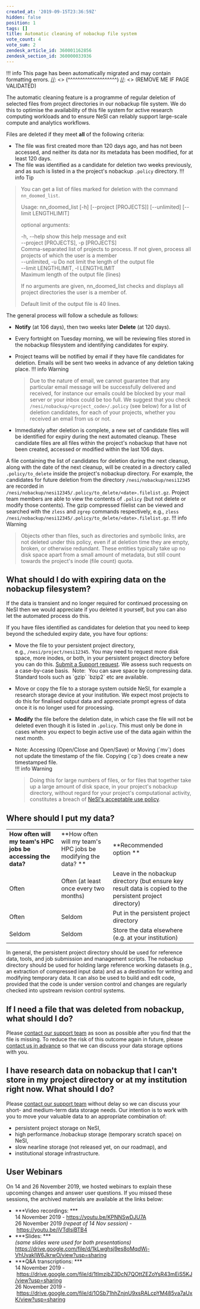 ```yaml
---
created_at: '2019-09-15T23:36:59Z'
hidden: false
position: 1
tags: []
title: Automatic cleaning of nobackup file system
vote_count: 4
vote_sum: 2
zendesk_article_id: 360001162856
zendesk_section_id: 360000033936
---
```




[//]: <> (REMOVE ME IF PAGE VALIDATED)
[//]: <> (vvvvvvvvvvvvvvvvvvvv)
!!! info
    This page has been automatically migrated and may contain formatting errors.
[//]: <> (^^^^^^^^^^^^^^^^^^^^)
[//]: <> (REMOVE ME IF PAGE VALIDATED)

The automatic cleaning feature is a programme of regular deletion of
selected files from project directories in our nobackup file system. We
do this to optimise the availability of this file system for active
research computing workloads and to ensure NeSI can reliably support
large-scale compute and analytics workflows.

Files are deleted if they meet **all** of the following criteria:

-   The file was first created more than 120 days ago, and has not been
    accessed, and neither its data nor its metadata has been modified,
    for at least 120 days.
-   The file was identified as a candidate for deletion two weeks
    previously, and as such is listed in a the project's
    nobackup `.policy` directory.
!!! info Tip
>
> You can get a list of files marked for deletion with the command
> `nn_doomed_list`.
>
> Usage: nn\_doomed\_list \[-h\] \[--project \[PROJECTS\]\]
> \[--unlimited\] \[--limit LENGTHLIMIT\]
>
> optional arguments:
>
> -h, --help show this help message and exit  
> --project \[PROJECTS\], -p \[PROJECTS\]  
> Comma-separated list of projects to process. If not given, process all
> projects of which the user is a member  
> --unlimited, -u Do not limit the length of the output file  
> --limit LENGTHLIMIT, -l LENGTHLIMIT  
> Maximum length of the output file (lines)
>
> If no arguments are given, nn\_doomed\_list checks and displays all
> project directories the user is a member of. 
>
> Default limit of the output file is 40 lines. 

The general process will follow a schedule as follows:

-   **Notify** (at 106 days), then two weeks later **Delete** (at 120
    days).

-   Every fortnight on Tuesday morning, we will be reviewing files
    stored in the nobackup filesystem and identifying candidates for
    expiry.

-   Project teams will be notified by email if they have file candidates
    for deletion. Emails will be sent two weeks in advance of any
    deletion taking place.
!!! info Warning
    >
    > Due to the nature of email, we cannot guarantee that any
    > particular email message will be successfully delivered and
    > received, for instance our emails could be blocked by your mail
    > server or your inbox could be too full. We suggest that you check
    > `/nesi/nobackup/<project_code>/.policy` (see below) for a list of
    > deletion candidates, for each of your projects, whether you
    > received an email from us or not.

-   Immediately after deletion is complete, a new set of candidate files
    will be identified for expiry during the next automated cleanup.
    These candidate files are all files within the project's nobackup
    that have not been created, accessed or modified within the last 106
    days.

A file containing the list of candidates for deletion during the next
cleanup, along with the date of the next cleanup, will be created in a
directory called `.policy/to_delete` inside the project's nobackup
directory. For example, the candidates for future deletion from the
directory `/nesi/nobackup/nesi12345` are recorded in
`/nesi/nobackup/nesi12345/.policy/to_delete/<date>.filelist.gz`. Project
team members are able to view the contents of `.policy` (but not delete
or modify those contents). The gzip compressed filelist can be viewed
and searched with the `zless` and `zgrep` commands respectively, e.g.,
`zless /nesi/nobackup/nesi12345/.policy/to_delete/<date>.filelist.gz`.
!!! info Warning
>
> Objects other than files, such as directories and symbolic links, are
> not deleted under this policy, even if at deletion time they are
> empty, broken, or otherwise redundant. These entities typically take
> up no disk space apart from a small amount of metadata, but still
> count towards the project's inode (file count) quota.

## What should I do with expiring data on the nobackup filesystem?

If the data is transient and no longer required for continued processing
on NeSI then we would appreciate if you deleted it yourself, but you can
also let the automated process do this.

If you have files identified as candidates for deletion that you need to
keep beyond the scheduled expiry date, you have four options:

-   Move the file to your persistent project directory,
    e.g., `/nesi/project/nesi12345`. You may need to request more disk
    space, more inodes, or both, in your persistent project directory
    before you can do this. [Submit a Support
    request](https://support.nesi.org.nz/hc/en-gb/requests/new). We
    assess such requests on a case-by-case basis.  Note:  You can save
    space by compressing data.  Standard tools such as \`gzip\`
    \`bzip2\` etc are available.

-   Move or copy the file to a storage system outside NeSI, for example
    a research storage device at your institution. We expect most
    projects to do this for finalised output data and appreciate prompt
    egress of data once it is no longer used for processing.

-   **Modify** the file before the deletion date, in which case the file
    will not be deleted even though it is listed in `.policy`. This must
    only be done in cases where you expect to begin active use of the
    data again within the next month.

-   Note: Accessing (Open/Close and Open/Save) or Moving (\`mv\`) does
    not update the timestamp of the file. Copying (\`cp\`) does create a
    new timestamped file.  
!!! info Warning
    >
    > Doing this for large numbers of files, or for files that together
    > take up a large amount of disk space, in your project's nobackup
    > directory, without regard for your project's computational
    > activity, constitutes a breach of [NeSI's acceptable use
    > policy](https://www.nesi.org.nz/services/high-performance-computing/guidelines/acceptable-use-policy).

## Where should I put my data?

|                                                              |                                                               |                                                                                                            |
|--------------------------------------------------------------|---------------------------------------------------------------|------------------------------------------------------------------------------------------------------------|
| **How often will my team's HPC jobs be accessing the data?** | **How often will my team's HPC jobs be modifying the data? ** | **Recommended option **                                                                                    |
| Often                                                        | Often (at least once every two months)                        | Leave in the nobackup directory (but ensure key result data is copied to the persistent project directory) |
| Often                                                        | Seldom                                                        | Put in the persistent project directory                                                                    |
| Seldom                                                       | Seldom                                                        | Store the data elsewhere (e.g. at your institution)                                                        |

In general, the persistent project directory should be used for
reference data, tools, and job submission and management scripts. The
nobackup directory should be used for holding large reference working
datasets (e.g., an extraction of compressed input data) and as a
destination for writing and modifying temporary data. It can also be
used to build and edit code, provided that the code is under version
control and changes are regularly checked into upstream revision control
systems.

## If I need a file that was deleted from nobackup, what should I do?

Please [contact our support
team](https://support.nesi.org.nz/hc/en-gb/requests/new) as soon as
possible after you find that the file is missing. To reduce the risk of
this outcome again in future, please [contact us in
advance](https://support.nesi.org.nz/hc/en-gb/requests/new) so that we
can discuss your data storage options with you.

## I have research data on nobackup that I can't store in my project directory or at my institution right now. What should I do?

Please [contact our support
team](https://support.nesi.org.nz/hc/en-gb/requests/new) without delay
so we can discuss your short- and medium-term data storage needs. Our
intention is to work with you to move your valuable data to an
appropriate combination of:

-   persistent project storage on NeSI,
-   high performance /nobackup storage (temporary scratch space) on
    NeSI,
-   slow nearline storage (not released yet, on our roadmap), and 
-   institutional storage infrastructure.

## User Webinars

On 14 and 26 November 2019, we hosted webinars to explain these upcoming
changes and answer user questions. If you missed these sessions, the
archived materials are available at the links below:

-   ***Video recordings: ***  
    14 November 2019 - <https://youtu.be/KPNNSwDJU7A>   
    26 November 2019 *(repeat of 14 Nov session)*
    - <https://youtu.be/iVTdlsiBTB4>
-   ***Slides: ***  
    *(same slides were used for both presentations)*  
    <https://drive.google.com/file/d/1kLwghsj9es8oMqdWj-VhUvaklW6JkrwO/view?usp=sharing>  
-   ***Q&A transcriptions: ***  
    14 November 2019
    - <https://drive.google.com/file/d/1tImzibZ3DcN7QOttZEZoYsR43mEiS5KJ/view?usp=sharing>   
    26 November 2019
    - <https://drive.google.com/file/d/1OSb71hhZnjnU9xsRALcpYM485va7aUxK/view?usp=sharing>

##  
